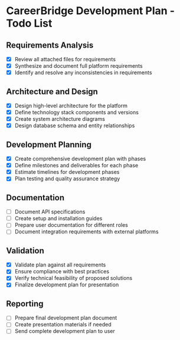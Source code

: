 # CareerBridge Development Plan - Todo List

## Requirements Analysis
- [x] Review all attached files for requirements
- [x] Synthesize and document full platform requirements
- [x] Identify and resolve any inconsistencies in requirements

## Architecture and Design
- [x] Design high-level architecture for the platform
- [x] Define technology stack components and versions
- [x] Create system architecture diagrams
- [x] Design database schema and entity relationships

## Development Planning
- [x] Create comprehensive development plan with phases
- [x] Define milestones and deliverables for each phase
- [x] Estimate timelines for development phases
- [x] Plan testing and quality assurance strategy

## Documentation
- [ ] Document API specifications
- [ ] Create setup and installation guides
- [ ] Prepare user documentation for different roles
- [ ] Document integration requirements with external platforms

## Validation
- [x] Validate plan against all requirements
- [x] Ensure compliance with best practices
- [x] Verify technical feasibility of proposed solutions
- [x] Finalize development plan for presentation

## Reporting
- [ ] Prepare final development plan document
- [ ] Create presentation materials if needed
- [ ] Send complete development plan to user
